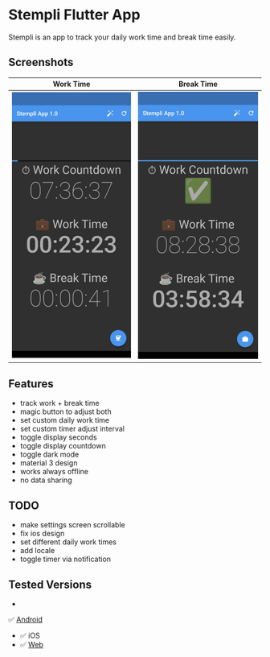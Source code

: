 # Stempli Flutter App

Stempli is an app to track your daily work time and break time easily.

## Screenshots

Work Time | Break Time
:-:|:-:
![Screenshot](screenshots/Screenshot1.jpg) | ![Screenshot](screenshots/Screenshot2.jpg)

## Features

- track work + break time
- magic button to adjust both
- set custom daily work time
- set custom timer adjust interval
- toggle display seconds
- toggle display countdown
- toggle dark mode
- material 3 design
- works always offline
- no data sharing

## TODO

- make settings screen scrollable
- fix ios design
- set different daily work times
- add locale
- toggle timer via notification

## Tested Versions

-
✅ [Android](https://github.com/mirkoole/Stempli-Flutter-App/releases/download/v1.2.2/app-release.apk)
- ✅ iOS
- ✅ [Web](https://mirkoole.github.io/Stempli-Flutter-App/)
